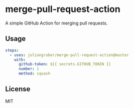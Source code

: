 # merge-pull-request-action

A simple GitHub Action for merging pull requests.

## Usage

```yaml
steps:
  - uses: juliangruber/merge-pull-request-action@master
    with:
      github-token: ${{ secrets.GITHUB_TOKEN }}
      number: 1
      method: squash
```

## License

MIT
